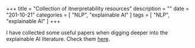 +++
title = "Collection of itnerpretability resources"
description = "" 
date = "201-10-21"
categories = [ "NLP", "explainable AI" ]
tags = [
    "NLP",
    "explainable AI"
]
+++

I have collected some useful papers when digging deeper into the explainable AI literature. Check them [here](https://github.com/amarasovic/interpretability-literature/).
